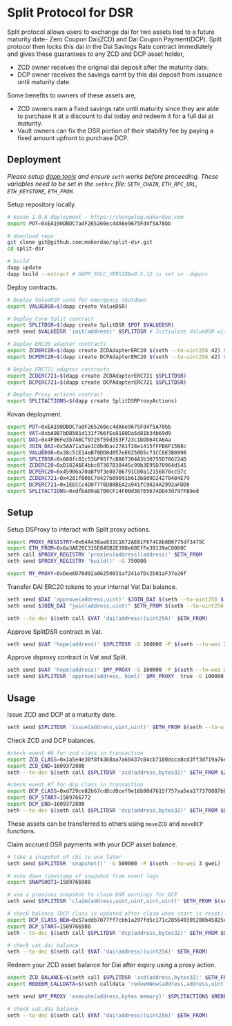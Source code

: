 # Split Protocol for DSR

Split protocol allows users to exchange dai for two assets tied to a future maturity date- Zero Coupon Dai(ZCD) and Dai Coupon Payment(DCP). Split protocol then locks this dai in the Dai Savings Rate contract immediately and gives these guarantees to any ZCD and DCP asset holder,

- ZCD owner receives the original dai deposit after the maturity date.
- DCP owner receives the savings earnt by this dai deposit from issuance until maturity date.

Some benefits to owners of these assets are,

- ZCD owners earn a fixed savings rate until maturity since they are able to purchase it at a discount to dai today and redeem it for a full dai at maturity.
- Vault owners can fix the DSR portion of their stability fee by paying a fixed amount upfront to purchase DCP.

## Deployment

*Please setup [dapp.tools](https://dapp.tools) and ensure `seth` works before proceeding. These variables need to be set in the `sethrc` file: `SETH_CHAIN`, `ETH_RPC_URL`, `ETH_KEYSTORE`, `ETH_FROM`.*

Setup repository locally.

```bash
# kovan 1.0.6 deployment - https://changelog.makerdao.com
export POT=0xEA190DBDC7adF265260ec4dA6e9675Fd4f5A78bb

# download repo
git clone git@github.com:makerdao/split-dsr.git
cd split-dsr

# build
dapp update
dapp build --extract # DAPP_SOLC_VERSION=0.5.12 is set in .dapprc
```

Deploy contracts.

```bash
# Deploy ValueDSR used for emergency shutdown
export VALUEDSR=$(dapp create ValueDSR)

# Deploy Core Split contract
export SPLITDSR=$(dapp create SplitDSR $POT $VALUEDSR)
seth send $VALUEDSR 'init(address)' $SPLITDSR # Initialize ValueDSR with SplitDSR address

# Deploy ERC20 adapter contracts
export ZCDERC20=$(dapp create ZCDAdapterERC20 $(seth --to-uint256 42) $SPLITDSR)
export DCPERC20=$(dapp create DCPAdapterERC20 $(seth --to-uint256 42) $SPLITDSR)

# Deploy ERC721 adapter contracts
export ZCDERC721=$(dapp create ZCDAdapterERC721 $SPLITDSR)
export DCPERC721=$(dapp create DCPAdapterERC721 $SPLITDSR)

# Deploy Proxy actions contract
export SPLITACTIONS=$(dapp create SplitDSRProxyActions)
```

Kovan deployment.

```bash
export POT=0xEA190DBDC7adF265260ec4dA6e9675Fd4f5A78bb
export VAT=0xbA987bDB501d131f766fEe8180Da5d81b34b69d9
export DAI=0x4F96Fe3b7A6Cf9725f59d353F723c1bDb64CA6Aa
export JOIN_DAI=0x5AA71a3ae1C0bd6ac27A1f28e1415fFFB6F15B8c
export VALUEDSR=0x28c51E14eB70DD8d057eE6250D5c71CC6E3B0998
export SPLITDSR=0x688fc01c53bF95f7cB867304A3b30755D786224D
export ZCDERC20=0xD18246E4bbc07387B38445c99b3E95D70964d545
export DCPERC20=0x45906a70aBf9f3e887B6791C00a12156870cc97c
export ZCDERC721=0x4281f006C7d427b09091b613b8d9D24270484E79
export DCPERC721=0x1EECCc4D07776DB0BEA2a941fC9024A2992aFDD8
export SPLITACTIONS=0xdfbA09aE700CF14F00d36765674DD43d797FB9ed
```

## Setup

Setup DSProxy to interact with Split proxy actions.

```bash
export PROXY_REGISTRY=0x64A436ae831C1672AE81F674CAb8B6775df3475C
export ETH_FROM=0x6a3AE20C315E845B2E398e68EfFe39139eC6060C
seth call $PROXY_REGISTRY 'proxies(address)(address)' $ETH_FROM
seth send $PROXY_REGISTRY 'build()' -G 750000

export MY_PROXY=0xDee6D78d92a06250031af241e7Dc2b81aF37e26f
```

Transfer DAI ERC20 tokens to your internal Vat Dai balance.

```bash
seth send $DAI 'approve(address,uint)' $JOIN_DAI $(seth --to-uint256 $(seth --to-wei 100000000000 eth)) -G 100000 -P $(seth --to-wei 3 gwei)
seth send $JOIN_DAI "join(address,uint)" $ETH_FROM $(seth --to-uint256 $(seth --to-wei 15 eth)) -G 100000 -P $(seth --to-wei 3 gwei)

seth --to-dec $(seth call $VAT 'dai(address)(uint256)' $ETH_FROM)

```

Approve SplitDSR contract in Vat.

```bash
seth send $VAT 'hope(address)' $SPLITDSR -G 100000 -P $(seth --to-wei 3 gwei)
```

Approve dsproxy contract in Vat and Split.

```bash
seth send $VAT 'hope(address)' $MY_PROXY -G 100000 -P $(seth --to-wei 3 gwei)
seth send $SPLITDSR 'approve(address, bool)' $MY_PROXY  true -G 100000 -P $(seth --to-wei 3 gwei)
```

## Usage

Issue ZCD and DCP at a maturity date.

```bash
seth send $SPLITDSR 'issue(address,uint,uint)' $ETH_FROM $(seth --to-uint256 1609372800) $(seth --to-uint256 $(seth --to-wei 0.95 eth)) -G 1000000 -P $(seth --to-wei 3 gwei)
```

Check ZCD and DCP balances.

```bash
#check event #6 for zcd class in transaction
export ZCD_CLASS=0x1a5e4e30f8f4368aa7a60437c84cb7180dcca8cd3ff3d719a76e663d7ec0b2f6
export ZCD_END=1609372800
seth --to-dec $(seth call $SPLITDSR 'zcd(address,bytes32)' $ETH_FROM $ZCD_CLASS)

#check event #7 for dcp class in transaction
export DCP_CLASS=0xd729ce82b67cd8cd0cef9e16b90d7615f757aa5ea177378087bba66aa6cb38f0
export DCP_START=1589766772
export DCP_END=1609372800
seth --to-dec $(seth call $SPLITDSR 'dcp(address,bytes32)' $ETH_FROM $DCP_CLASS)
```

These assets can be transferred to others using `moveZCD` and `moveDCP` functions.

Claim accrued DSR payments with your DCP asset balance.

```bash
# take a snapshot of chi to use later
seth send $SPLITDSR 'snapshot()' -G 500000 -P $(seth --to-wei 3 gwei)

# note down timestamp of snapshot from event logs
export SNAPSHOT1=1589766988

# use a previous snapshot to claim DSR earnings for DCP
seth send $SPLITDSR 'claim(address,uint,uint,uint,uint)' $ETH_FROM $(seth --to-uint256 $DCP_START) $(seth --to-uint256 $DCP_END) $(seth --to-uint256 $SNAPSHOT1) $(seth --to-dec $(seth call $SPLITDSR 'dcp(address,bytes32)' $ETH_FROM $DCP_CLASS)) -G 1000000 -P $(seth --to-wei 3 gwei)

# check balance (DCP class is updated after claim when start is reset)
export DCP_CLASS_NEW=0x57addb7077ff7cbb1a297fd5c171c285649305280b45825ebb1098489a773d03
export DCP_START=1589766988
seth --to-dec $(seth call $SPLITDSR 'dcp(address,bytes32)' $ETH_FROM $DCP_CLASS_NEW)

# check vat.dai balance
seth --to-dec $(seth call $VAT 'dai(address)(uint256)' $ETH_FROM)
```

Redeem your ZCD asset balance for Dai after expiry using a proxy action.

```bash
export ZCD_BALANCE=$(seth call $SPLITDSR 'zcd(address,bytes32)' $ETH_FROM $ZCD_CLASS)
export REDEEM_CALLDATA=$(seth calldata 'redeemNow(address,address,uint,uint)' $SPLITDSR $ETH_FROM $(seth --to-uint256 $ZCD_END) $ZCD_BALANCE)

seth send $MY_PROXY 'execute(address,bytes memory)' $SPLITACTIONS $REDEEM_CALLDATA -G 2000000 -P $(seth --to-wei 3 gwei)

# check vat.dai balance
seth --to-dec $(seth call $VAT 'dai(address)(uint256)' $ETH_FROM)
```
